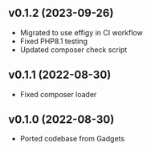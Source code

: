 ## v0.1.2 (2023-09-26)
* Migrated to use effigy in CI workflow
* Fixed PHP8.1 testing
* Updated composer check script

## v0.1.1 (2022-08-30)
* Fixed composer loader

## v0.1.0 (2022-08-30)
* Ported codebase from Gadgets
